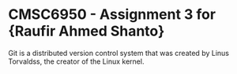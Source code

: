 # CMSC6950 - Assignment 3 for {Raufir Ahmed Shanto}

Git is a distributed version control system that was created by
Linus Torvaldss, the creator of the Linux kernel.
